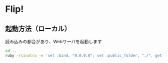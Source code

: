 Flip!
=====

起動方法（ローカル）
--------

読み込みの都合があり、Webサーバを起動します

```sh
cd ..
ruby -rsinatra -e 'set :bind, "0.0.0.0"; set :public_folder, "./", get("/"){"Hello world"}'
```
